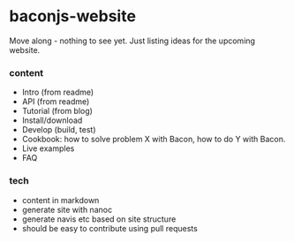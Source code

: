 baconjs-website
===============

Move along - nothing to see yet. Just listing ideas for the upcoming website.

### content

- Intro (from readme)
- API (from readme)
- Tutorial (from blog)
- Install/download
- Develop (build, test)
- Cookbook: how to solve problem X with Bacon, how to do Y with Bacon.
- Live examples
- FAQ

### tech

- content in markdown
- generate site with nanoc
- generate navis etc based on site structure
- should be easy to contribute using pull requests
